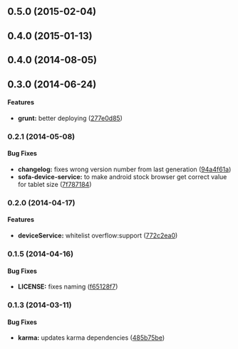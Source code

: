 ## 0.5.0 (2015-02-04)


## 0.4.0 (2015-01-13)


<a name="0.4.0"></a>
## 0.4.0 (2014-08-05)


<a name="0.3.0"></a>
## 0.3.0 (2014-06-24)


#### Features

* **grunt:** better deploying ([277e0d85](https://github.com/sofa/sofa-device-service/commit/277e0d85bb8137435e1e2e673595f1f52ad853d3))


<a name="0.2.1"></a>
### 0.2.1 (2014-05-08)


#### Bug Fixes

* **changelog:** fixes wrong version number from last generation ([94a4f61a](https://github.com/sofa/sofa-device-service/commit/94a4f61abb183192a8af285bd21a9dffb6047437))
* **sofa-device-service:** to make android stock browser get correct value for tablet size ([7f787184](https://github.com/sofa/sofa-device-service/commit/7f7871844ebee0fbadcf850c294a7f2d31433b8a))


<a name="0.2.0"></a>
### 0.2.0 (2014-04-17)


#### Features

* **deviceService:** whitelist overflow:support ([772c2ea0](https://github.com/sofa/sofa-device-service/commit/772c2ea0b6b1eb186eb77b81617500a32c803a37))


<a name="0.1.5"></a>
### 0.1.5 (2014-04-16)


#### Bug Fixes

* **LICENSE:** fixes naming ([f65128f7](https://github.com/sofa/sofa-device-service/commit/f65128f7d162e34e564246b6be9a5c3739810049))


<a name="0.1.3"></a>
### 0.1.3 (2014-03-11)


#### Bug Fixes

* **karma:** updates karma dependencies ([485b75be](https://github.com/sofa/sofa-device-service/commit/485b75be9a0308349746cffab70f0f2492012b56))


